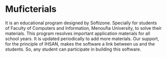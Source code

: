 # Muficterials
It is an educational program designed by Softizone. Specially for students of Faculty of Computers and Information, Menoufia University,
to solve their materials. This program resolves important application materials for all school years. It is updated periodically to 
add more materials. Our support, for the principle of IHSAN, makes the software a link between us and the students.
So, any student can participate in building this software. 
